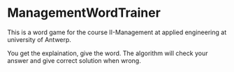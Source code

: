 # ManagementWordTrainer

This is a word game for the course II-Management at applied engineering at university of Antwerp.


You get the explaination, give the word. The algorithm will check your answer and give correct solution when wrong.
